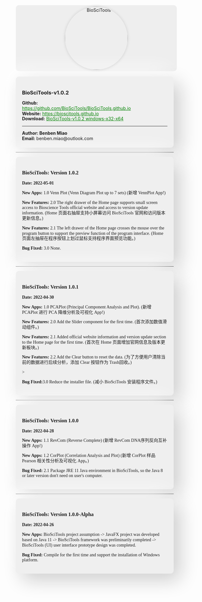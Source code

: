 <html lang="en">
<head>
  <meta charset="UTF-8">
  <meta http-equiv="X-UA-Compatible" content="IE=edge">
  <meta name="viewport" content="width=device-width, initial-scale=1.0">
  <title>Version</title>
</head>
<body>
  <div style="width: 100%; height: auto; background-color: #eeeeee; border-radius: 10px; padding: 5px; text-align: center;">
    <img src="https://benben-miao.gitee.io/image-cloud/BioSciTools/logo.png" alt="BioSciTools" style="height: 200px; margin: auto; border-radius: 50%; box-shadow: 0px 0px 10px #cdcdcd;"/>
  </div>
  <br />

  <div style="border-radius: 10px; background: #efefef; box-shadow:  20px 20px 60px #cdcdcd, -20px -20px 60px #ffffff; padding: 20px; line-height: 1.2em;">
    <h3>BioSciTools-v1.0.2</h3>
    <b>Github:</b> <br />
    <a href="https://github.com/BioSciTools/BioSciTools.github.io" style="color: #008000">https://github.com/BioSciTools/BioSciTools.github.io</a> <br />
    <b>Website:</b> <a href="https://bioscitools.github.io" style="color: #008000">https://bioscitools.github.io</a> <br />
    <b>Download:</b> <a href="https://hub.fastgit.xyz/BioSciTools/BioSciTools.github.io/releases/download/v1.0.2/BioSciTools.exe" style="color: #008000">BioSciTools-v1.0.2 windows-x32-x64</a> <br />
    <hr />
    <b>Author: Benben Miao</b> <br />
    <b>Email:</b> benben.miao@outlook.com <br />
  </div>
  <hr />

  <div style="border-radius: 10px; background: #efefef; box-shadow:  20px 20px 60px #cdcdcd, -20px -20px 60px #ffffff; padding: 20px; line-height: 1.2em; font-family: 'SimHei'">
    <h3>BioSciTools: Version 1.0.2</h3>
    <b>Date: 2022-05-01</b>
    <p><b>New Apps:</b> 1.0 Venn Plot (Venn Diagram Plot up to 7 sets) (新增 VennPlot App!)</p>
    <p><b>New Features:</b> 2.0 The right drawer of the Home page supports small screen access to Bioscience Tools official website and access to version update information. (Home 页面右抽屉支持小屏幕访问 BioSciTools 官网和访问版本更新信息。)</p>
    <p><b>New Features:</b> 2.1 The left drawer of the Home page crosses the mouse over the program button to support the preview function of the program interface. (Home 页面左抽屉在程序按钮上划过鼠标支持程序界面预览功能。)</p>
    <p><b>Bug Fixed:</b> 3.0 None.</p>
  </div>
  <hr />

  <div style="border-radius: 10px; background: #efefef; box-shadow:  20px 20px 60px #cdcdcd, -20px -20px 60px #ffffff; padding: 20px; line-height: 1.2em; font-family: 'SimHei'"">
    <h3>BioSciTools: Version 1.0.1</h3>
    <b>Date: 2022-04-30</b>
    <p><b>New Apps:</b> 1.0 PCAPlot (Principal Component Analysis and Plot). (新增 PCAPlot 进行 PCA 降维分析及可视化 App!)</p>
    <p><b>New Features:</b> 2.0 Add the Slider component for the first time. (首次添加数值滑动组件。)</p>
    <p><b>New Features:</b> 2.1 Added official website information and version update section to the Home page for the first time. (首次在 Home 页面增加官网信息及版本更新板块。)</p>
    <p><b>New Features:</b> 2.2 Add the Clear button to reset the data. (为了方便用户清除当前的数据进行后续分析，添加 Clear 按钮作为 Trash回收。)</p>>
    <p><b>Bug Fixed:</b>3.0 Reduce the installer file. (减小 BioSciTools 安装程序文件。)</p>
  </div>
  <hr />

  <div style="border-radius: 10px; background: #efefef; box-shadow:  20px 20px 60px #cdcdcd, -20px -20px 60px #ffffff; padding: 20px; line-height: 1.2em; font-family: 'SimHei'"">
    <h3>BioSciTools: Version 1.0.0</h3>
    <b>Date: 2022-04-28</b>
    <p><b>New Apps:</b> 1.1 RevCom (Reverse Complete) (新增 RevCom DNA序列反向互补操作 App!)</p>
    <p><b>New Apps:</b> 1.2 CorPlot (Correlation Analysis and Plot) (新增 CorPlot 样品 Pearson 相关性分析及可视化 App。)</p>
    <p><b>Bug Fixed:</b> 2.1 Package JRE 11 Java environment in BioSciTools, so the Java 8 or later version don't need on user's computer.</p>
  </div>
  <hr />

  <div style="border-radius: 10px; background: #efefef; box-shadow:  20px 20px 60px #cdcdcd, -20px -20px 60px #ffffff; padding: 20px; line-height: 1.2em; font-family: 'SimHei'"">
    <h3>BioSciTools: Version 1.0.0-Alpha</h3>
    <b>Date: 2022-04-26</b>
    <p><b>New Apps:</b> BioSciTools project assumption -> JavaFX project was developed based on Java 11 -> BioSciTools framework was preliminarily completed -> BioSciTools (UI) user interface prototype design was completed. </p>
    <p><b>Bug Fixed:</b> Compile for the first time and support the installation of Windows platform.</p>
  </div>

</body>
</html>